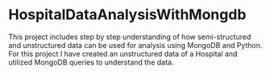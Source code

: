 # HospitalDataAnalysisWithMongdb
This project includes step by step understanding of how semi-structured and unstructured data can be used for analysis using MongoDB and Python. For this project I have created an unstructured data of a Hospital and utilized MongoDB queries to understand the data.
